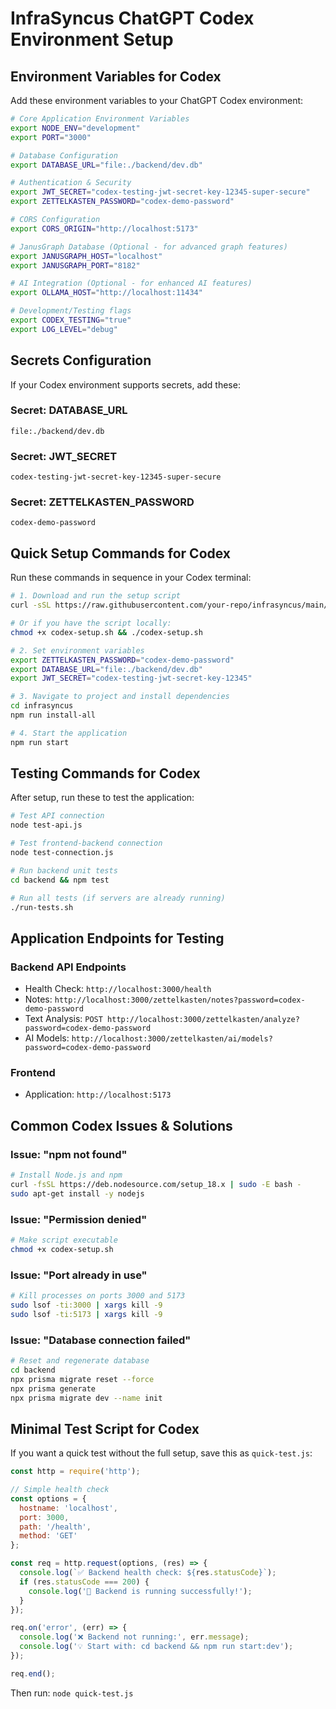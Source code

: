 # InfraSyncus ChatGPT Codex Environment Setup

## Environment Variables for Codex

Add these environment variables to your ChatGPT Codex environment:

```bash
# Core Application Environment Variables
export NODE_ENV="development"
export PORT="3000"

# Database Configuration
export DATABASE_URL="file:./backend/dev.db"

# Authentication & Security
export JWT_SECRET="codex-testing-jwt-secret-key-12345-super-secure"
export ZETTELKASTEN_PASSWORD="codex-demo-password"

# CORS Configuration
export CORS_ORIGIN="http://localhost:5173"

# JanusGraph Database (Optional - for advanced graph features)
export JANUSGRAPH_HOST="localhost"
export JANUSGRAPH_PORT="8182"

# AI Integration (Optional - for enhanced AI features)
export OLLAMA_HOST="http://localhost:11434"

# Development/Testing flags
export CODEX_TESTING="true"
export LOG_LEVEL="debug"
```

## Secrets Configuration

If your Codex environment supports secrets, add these:

### Secret: DATABASE_URL
```
file:./backend/dev.db
```

### Secret: JWT_SECRET
```
codex-testing-jwt-secret-key-12345-super-secure
```

### Secret: ZETTELKASTEN_PASSWORD
```
codex-demo-password
```

## Quick Setup Commands for Codex

Run these commands in sequence in your Codex terminal:

```bash
# 1. Download and run the setup script
curl -sSL https://raw.githubusercontent.com/your-repo/infrasyncus/main/codex-setup.sh | bash

# Or if you have the script locally:
chmod +x codex-setup.sh && ./codex-setup.sh

# 2. Set environment variables
export ZETTELKASTEN_PASSWORD="codex-demo-password"
export DATABASE_URL="file:./backend/dev.db" 
export JWT_SECRET="codex-testing-jwt-secret-key-12345"

# 3. Navigate to project and install dependencies
cd infrasyncus
npm run install-all

# 4. Start the application
npm run start
```

## Testing Commands for Codex

After setup, run these to test the application:

```bash
# Test API connection
node test-api.js

# Test frontend-backend connection
node test-connection.js

# Run backend unit tests
cd backend && npm test

# Run all tests (if servers are already running)
./run-tests.sh
```

## Application Endpoints for Testing

### Backend API Endpoints
- Health Check: `http://localhost:3000/health`
- Notes: `http://localhost:3000/zettelkasten/notes?password=codex-demo-password`
- Text Analysis: `POST http://localhost:3000/zettelkasten/analyze?password=codex-demo-password`
- AI Models: `http://localhost:3000/zettelkasten/ai/models?password=codex-demo-password`

### Frontend
- Application: `http://localhost:5173`

## Common Codex Issues & Solutions

### Issue: "npm not found"
```bash
# Install Node.js and npm
curl -fsSL https://deb.nodesource.com/setup_18.x | sudo -E bash -
sudo apt-get install -y nodejs
```

### Issue: "Permission denied"
```bash
# Make script executable
chmod +x codex-setup.sh
```

### Issue: "Port already in use"
```bash
# Kill processes on ports 3000 and 5173
sudo lsof -ti:3000 | xargs kill -9
sudo lsof -ti:5173 | xargs kill -9
```

### Issue: "Database connection failed"
```bash
# Reset and regenerate database
cd backend
npx prisma migrate reset --force
npx prisma generate
npx prisma migrate dev --name init
```

## Minimal Test Script for Codex

If you want a quick test without the full setup, save this as `quick-test.js`:

```javascript
const http = require('http');

// Simple health check
const options = {
  hostname: 'localhost',
  port: 3000,
  path: '/health',
  method: 'GET'
};

const req = http.request(options, (res) => {
  console.log(`✅ Backend health check: ${res.statusCode}`);
  if (res.statusCode === 200) {
    console.log('🎉 Backend is running successfully!');
  }
});

req.on('error', (err) => {
  console.log('❌ Backend not running:', err.message);
  console.log('💡 Start with: cd backend && npm run start:dev');
});

req.end();
```

Then run: `node quick-test.js` 